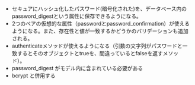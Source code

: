 * セキュアにハッシュ化したパスワード(暗号化された)を、データベース内のpassword_digestという属性に保存できるようになる。
* 2つのペアの仮想的な属性（passwordとpassword_confirmation）が使えるようになる。また、存在性と値が一致するかどうかのバリデーションも追加される。
*	authenticateメソッドが使えるようになる（引数の文字列がパスワードと一致するとそのオブジェクトとtrueを、間違っているとfalseを返すメソッド）。
*	password_digest がモデル内に含まれている必要がある
*	bcrypt と併用する
